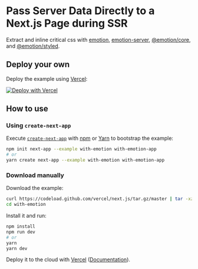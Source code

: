 # Pass Server Data Directly to a Next.js Page during SSR

Extract and inline critical css with
[emotion](https://github.com/emotion-js/emotion/tree/master/packages/emotion),
[emotion-server](https://github.com/emotion-js/emotion/tree/master/packages/emotion-server),
[@emotion/core](https://github.com/emotion-js/emotion/tree/master/packages/core),
and [@emotion/styled](https://github.com/emotion-js/emotion/tree/master/packages/styled).

## Deploy your own

Deploy the example using [Vercel](https://vercel.com):

[![Deploy with Vercel](https://vercel.com/button)](https://vercel.com/import/project?template=https://github.com/vercel/next.js/tree/canary/examples/with-emotion)

## How to use

### Using `create-next-app`

Execute [`create-next-app`](https://github.com/vercel/next.js/tree/canary/packages/create-next-app) with [npm](https://docs.npmjs.com/cli/init) or [Yarn](https://yarnpkg.com/lang/en/docs/cli/create/) to bootstrap the example:

```bash
npm init next-app --example with-emotion with-emotion-app
# or
yarn create next-app --example with-emotion with-emotion-app
```

### Download manually

Download the example:

```bash
curl https://codeload.github.com/vercel/next.js/tar.gz/master | tar -xz --strip=2 next.js-master/examples/with-emotion
cd with-emotion
```

Install it and run:

```bash
npm install
npm run dev
# or
yarn
yarn dev
```

Deploy it to the cloud with [Vercel](https://vercel.com/import?filter=next.js&utm_source=github&utm_medium=readme&utm_campaign=next-example) ([Documentation](https://nextjs.org/docs/deployment)).
